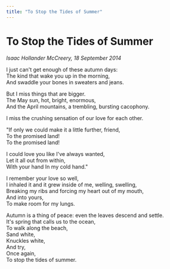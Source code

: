 ```yaml
---
title: "To Stop the Tides of Summer"
---
```


To Stop the Tides of Summer
===

*Isaac Hollander McCreery, 18 September 2014*

I just can't get enough of these autumn days:  
The kind that wake you up in the morning,  
And swaddle your bones in sweaters and jeans.

But I miss things that are bigger.  
The May sun, hot, bright, enormous,  
And the April mountains, a trembling, bursting cacophony.

I miss the crushing sensation of our love for each other.

"If only we could make it a little further, friend,  
To the promised land!  
To the promised land!

I could love you like I've always wanted,  
Let it all out from within,  
With your hand
In my cold hand."

I remember your love so well,  
I inhaled it and it grew inside of me, welling, swelling,  
Breaking my ribs and forcing my heart out of my mouth,  
And into yours,  
To make room for my lungs.

Autumn is a thing of peace: even the leaves descend and settle.  
It's spring that calls us to the ocean,  
To walk along the beach,  
Sand white,  
Knuckles white,  
And try,  
Once again,  
To stop the tides of summer.